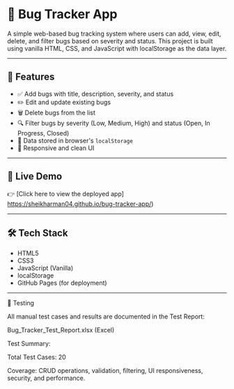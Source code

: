 # 🐞 Bug Tracker App

A simple web-based bug tracking system where users can add, view, edit, delete, and filter bugs based on severity and status. This project is built using vanilla HTML, CSS, and JavaScript with localStorage as the data layer.

---

## 📌 Features

- ✅ Add bugs with title, description, severity, and status
- ✏️ Edit and update existing bugs
- 🗑️ Delete bugs from the list
- 🔍 Filter bugs by severity (Low, Medium, High) and status (Open, In Progress, Closed)
- 💾 Data stored in browser's `localStorage`
- 📱 Responsive and clean UI

---

## 🚀 Live Demo

👉 [Click here to view the deployed app] https://sheikharman04.github.io/bug-tracker-app/)  


---

## 🛠 Tech Stack

- HTML5
- CSS3
- JavaScript (Vanilla)
- localStorage
- GitHub Pages (for deployment)

---

🧪 Testing

All manual test cases and results are documented in the Test Report:

Bug_Tracker_Test_Report.xlsx (Excel)

Test Summary:

Total Test Cases: 20

Coverage: CRUD operations, validation, filtering, UI responsiveness, security, and performance.

